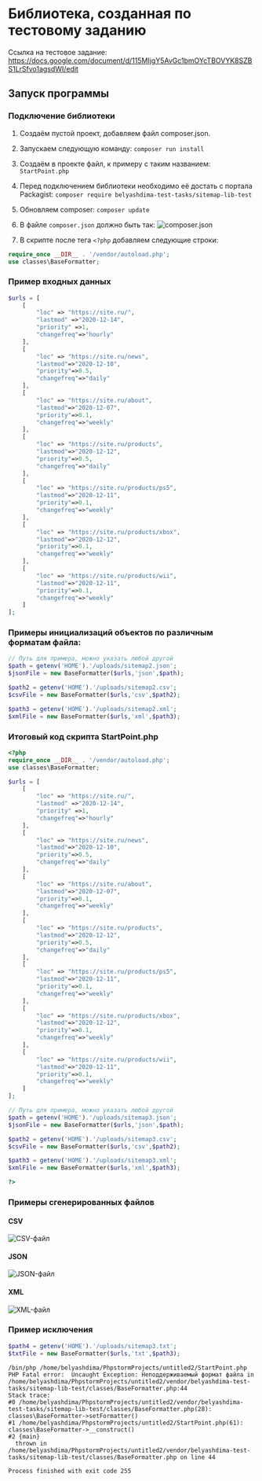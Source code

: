 # Библиотека, созданная по тестовому заданию

Ссылка на тестовое задание: https://docs.google.com/document/d/115MIjgY5AvGc1bmOYcTBOVYK8SZBS1LrSfvo1agsdWI/edit

## Запуск программы
### Подключение библиотеки
1. Создаём пустой проект, добавляем файл composer.json.

2. Запускаем следующую команду:
   ```composer run install```

3. Создаём в проекте файл, к примеру с таким названием: ```StartPoint.php```

4. Перед подключением библиотеки необходимо её достать с портала Packagist:
   ```composer require belyashdima-test-tasks/sitemap-lib-test```

5. Обновляем composer: ```composer update```

6. В файле ```composer.json``` должно быть так:
   ![composer.json](https://i.imgur.com/xg6k6Q7.png)

7. В скрипте после тега ```<?php``` добавляем следующие строки:
```php 
require_once __DIR__ . '/vendor/autoload.php';
use classes\BaseFormatter;
```

### Пример входных данных

```php
$urls = [
    [
        "loc" => "https://site.ru/",
        "lastmod" =>"2020-12-14",
        "priority" =>1,
        "changefreq"=>"hourly"
    ],
    [
        "loc" => "https://site.ru/news",
        "lastmod"=>"2020-12-10",
        "priority"=>0.5,
        "changefreq"=>"daily"
    ],
    [
        "loc" => "https://site.ru/about",
        "lastmod"=>"2020-12-07",
        "priority"=>0.1,
        "changefreq"=>"weekly"
    ],
    [
        "loc" => "https://site.ru/products",
        "lastmod"=>"2020-12-12",
        "priority"=>0.5,
        "changefreq"=>"daily"
    ],
    [
        "loc" => "https://site.ru/products/ps5",
        "lastmod"=>"2020-12-11",
        "priority"=>0.1,
        "changefreq"=>"weekly"
    ],
    [
        "loc" => "https://site.ru/products/xbox",
        "lastmod"=>"2020-12-12",
        "priority"=>0.1,
        "changefreq"=>"weekly"
    ],
    [
        "loc" => "https://site.ru/products/wii",
        "lastmod"=>"2020-12-11",
        "priority"=>0.1,
        "changefreq"=>"weekly"
    ]
];
```

### Примеры инициализаций объектов по различным форматам файла:
```php
// Путь для примера, можно указать любой другой
$path = getenv('HOME').'/uploads/sitemap2.json'; 
$jsonFile = new BaseFormatter($urls,'json',$path);

$path2 = getenv('HOME').'/uploads/sitemap2.сsv';
$csvFile = new BaseFormatter($urls,'csv',$path2);

$path3 = getenv('HOME').'/uploads/sitemap2.xml';
$xmlFile = new BaseFormatter($urls,'xml',$path3);
```

### Итоговый код скрипта StartPoint.php
```php
<?php
require_once __DIR__ . '/vendor/autoload.php';
use classes\BaseFormatter;

$urls = [
    [
        "loc" => "https://site.ru/",
        "lastmod" =>"2020-12-14",
        "priority" =>1,
        "changefreq"=>"hourly"
    ],
    [
        "loc" => "https://site.ru/news",
        "lastmod"=>"2020-12-10",
        "priority"=>0.5,
        "changefreq"=>"daily"
    ],
    [
        "loc" => "https://site.ru/about",
        "lastmod"=>"2020-12-07",
        "priority"=>0.1,
        "changefreq"=>"weekly"
    ],
    [
        "loc" => "https://site.ru/products",
        "lastmod"=>"2020-12-12",
        "priority"=>0.5,
        "changefreq"=>"daily"
    ],
    [
        "loc" => "https://site.ru/products/ps5",
        "lastmod"=>"2020-12-11",
        "priority"=>0.1,
        "changefreq"=>"weekly"
    ],
    [
        "loc" => "https://site.ru/products/xbox",
        "lastmod"=>"2020-12-12",
        "priority"=>0.1,
        "changefreq"=>"weekly"
    ],
    [
        "loc" => "https://site.ru/products/wii",
        "lastmod"=>"2020-12-11",
        "priority"=>0.1,
        "changefreq"=>"weekly"
    ]
];

// Путь для примера, можно указать любой другой
$path = getenv('HOME').'/uploads/sitemap3.json';
$jsonFile = new BaseFormatter($urls,'json',$path);

$path2 = getenv('HOME').'/uploads/sitemap3.сsv';
$csvFile = new BaseFormatter($urls,'csv',$path2);

$path3 = getenv('HOME').'/uploads/sitemap3.xml';
$xmlFile = new BaseFormatter($urls,'xml',$path3);

?>
```

### Примеры сгенерированных файлов
#### CSV
![CSV-файл](https://i.imgur.com/9EJ4CsH.png)
#### JSON
![JSON-файл](https://i.imgur.com/9mk3kC2.png)
#### XML
![XML-файл](https://i.imgur.com/AE2tFJ5.png)

### Пример исключения
```php 
$path4 = getenv('HOME').'/uploads/sitemap3.txt';
$txtFile = new BaseFormatter($urls,'txt',$path3);
```
```
/bin/php /home/belyashdima/PhpstormProjects/untitled2/StartPoint.php
PHP Fatal error:  Uncaught Exception: Неподдерживаемый формат файла in /home/belyashdima/PhpstormProjects/untitled2/vendor/belyashdima-test-tasks/sitemap-lib-test/classes/BaseFormatter.php:44
Stack trace:
#0 /home/belyashdima/PhpstormProjects/untitled2/vendor/belyashdima-test-tasks/sitemap-lib-test/classes/BaseFormatter.php(28): classes\BaseFormatter->setFormatter()
#1 /home/belyashdima/PhpstormProjects/untitled2/StartPoint.php(61): classes\BaseFormatter->__construct()
#2 {main}
  thrown in /home/belyashdima/PhpstormProjects/untitled2/vendor/belyashdima-test-tasks/sitemap-lib-test/classes/BaseFormatter.php on line 44

Process finished with exit code 255
```